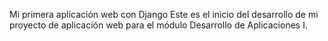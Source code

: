 Mi primera aplicación web con Django
Este es el inicio del desarrollo de mi proyecto de aplicación web para el módulo Desarrollo de Aplicaciones I.